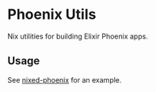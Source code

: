 # Phoenix Utils

Nix utilities for building Elixir Phoenix apps.

## Usage

See [nixed-phoenix](https://github.com/code-supply/nixed-phoenix/blob/3b7fa5ce909a5d43271ee5006ffc07a9871ac296/flake.nix#L28-L33) for an example.
